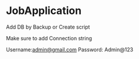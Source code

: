 # JobApplication

Add DB by Backup or Create script 

Make sure to add Connection string 

Username:admin@gmail.com
Password: Admin@123
